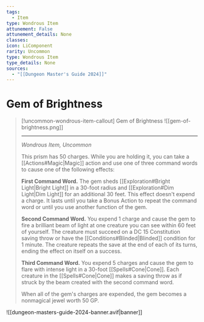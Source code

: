```yaml
---
tags:
  - Item
type: Wondrous Item
attunement: False
attunement_details: None
classes:
icon: LiComponent
rarity: Uncommon
type: Wondrous Item
type_details: None
sources: 
  - "[[Dungeon Master's Guide 2024]]"
---
```

# Gem of Brightness
>[!uncommon-wondrous-item-callout] Gem of Brightness
>![[gem-of-brightness.png]]
>
>- - -
>_Wondrous Item, Uncommon_
>
>This prism has 50 charges. While you are holding it, you can take a [[Actions#Magic\|Magic]] action and use one of three command words to cause one of the following effects:
>
>**First Command Word.** The gem sheds [[Exploration#Bright Light\|Bright Light]] in a 30-foot radius and [[Exploration#Dim Light\|Dim Light]] for an additional 30 feet. This effect doesn't expend a charge. It lasts until you take a Bonus Action to repeat the command word or until you use another function of the gem.
>
>**Second Command Word.** You expend 1 charge and cause the gem to fire a brilliant beam of light at one creature you can see within 60 feet of yourself. The creature must succeed on a DC 15 Constitution saving throw or have the [[Conditions#Blinded\|Blinded]] condition for 1 minute. The creature repeats the save at the end of each of its turns, ending the effect on itself on a success.
>
>**Third Command Word.** You expend 5 charges and cause the gem to flare with intense light in a 30-foot [[Spells#Cone\|Cone]]. Each creature in the [[Spells#Cone\|Cone]] makes a saving throw as if struck by the beam created with the second command word.
>
>When all of the gem's charges are expended, the gem becomes a nonmagical jewel worth 50 GP.
>


![[dungeon-masters-guide-2024-banner.avif|banner]]